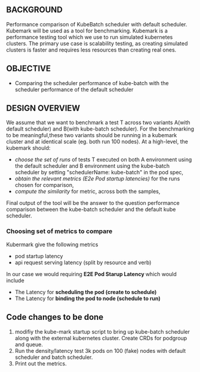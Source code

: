 ## BACKGROUND

Performance comparison of KubeBatch scheduler with default scheduler. Kubemark will be used as a tool for benchmarking.
Kubemark is a performance testing tool which we use to run simulated kubernetes clusters. The primary use case is scalability 
testing, as creating simulated clusters is faster and requires less resources than creating real ones.

## OBJECTIVE

- Comparing the scheduler performance of kube-batch with the scheduler performance of the default scheduler

## DESIGN OVERVIEW

We assume that we want to benchmark a test T across two variants A(with default scheduler) and B(with kube-batch scheduler).
For the benchmarking to be meaningful,these two variants should be running in a kubemark cluster and
at identical scale (eg. both run 100 nodes).
At a high-level, the kubemark should:

- *choose the set of runs* of tests T executed on both A environment using the default scheduler and
    B environment using the kube-batch scheduler by setting "schedulerName: kube-batch" in the pod spec,
- *obtain the relevant metrics (E2e Pod startup latencies)* for the runs chosen for comparison,
- *compute the similarity* for  metric, across both the samples,

Final output of the tool will be the answer to the question performance comparison between the kube-batch scheduler and the 
default kube scheduler.


### Choosing set of metrics to compare

Kubermark give the following metrics
- pod startup latency
- api request serving latency (split by resource and verb)

In our case we would requiring <b> E2E Pod Starup Latency </b> which would include
   - The Latency for <b> scheduling the pod (create to schedule) </b>
   - The Latency for <b> binding the pod to node (schedule to run) </b>

## Code changes to be done
  1) modifiy the kube-mark startup script to bring up kube-batch scheduler along with the external kubernetes cluster. Create CRDs for    podgroup and queue.
  2) Run the density/latency test 3k pods on 100 (fake) nodes with default scheduler and batch scheduler.
  3) Print out the metrics.
